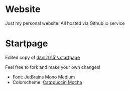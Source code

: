 # Website
Just my personal website. All hosted via Github.io service

# Startpage
Edited copy of [danl2015's startpage](https://github.com/danl2015/startpage)

Feel free to fork and make your own changes!
- Font: JetBrains Mono Medium
- Colorscheme: [Catppuccin Mocha](https://github.com/catppuccin/catppuccin)